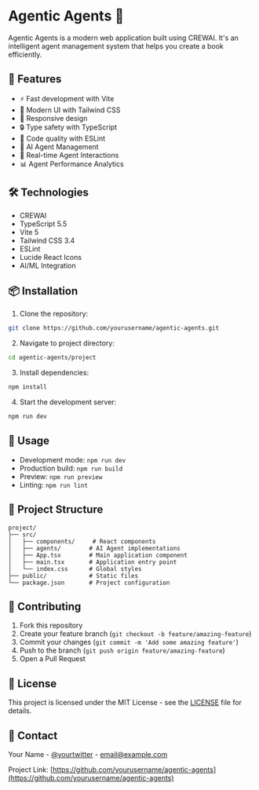 # Agentic Agents 🤖

Agentic Agents is a modern web application built using CREWAI. It's an intelligent agent management system that helps you create a book efficiently.

## 🚀 Features

- ⚡️ Fast development with Vite
- 🎨 Modern UI with Tailwind CSS
- 📱 Responsive design
- 🔒 Type safety with TypeScript
- 🧹 Code quality with ESLint
- 🤖 AI Agent Management
- 🔄 Real-time Agent Interactions
- 📊 Agent Performance Analytics

## 🛠️ Technologies

- CREWAI
- TypeScript 5.5
- Vite 5
- Tailwind CSS 3.4
- ESLint
- Lucide React Icons
- AI/ML Integration

## 📦 Installation

1. Clone the repository:
```bash
git clone https://github.com/yourusername/agentic-agents.git
```

2. Navigate to project directory:
```bash
cd agentic-agents/project
```

3. Install dependencies:
```bash
npm install
```

4. Start the development server:
```bash
npm run dev
```

## 🚀 Usage

- Development mode: `npm run dev`
- Production build: `npm run build`
- Preview: `npm run preview`
- Linting: `npm run lint`

## 📁 Project Structure

```
project/
├── src/
│   ├── components/     # React components
│   ├── agents/        # AI Agent implementations
│   ├── App.tsx        # Main application component
│   ├── main.tsx       # Application entry point
│   └── index.css      # Global styles
├── public/            # Static files
└── package.json       # Project configuration
```

## 🤝 Contributing

1. Fork this repository
2. Create your feature branch (`git checkout -b feature/amazing-feature`)
3. Commit your changes (`git commit -m 'Add some amazing feature'`)
4. Push to the branch (`git push origin feature/amazing-feature`)
5. Open a Pull Request

## 📝 License

This project is licensed under the MIT License - see the [LICENSE](LICENSE) file for details.

## 👥 Contact

Your Name - [@yourtwitter](https://twitter.com/yourtwitter) - email@example.com

Project Link: [https://github.com/yourusername/agentic-agents](https://github.com/yourusername/agentic-agents)

